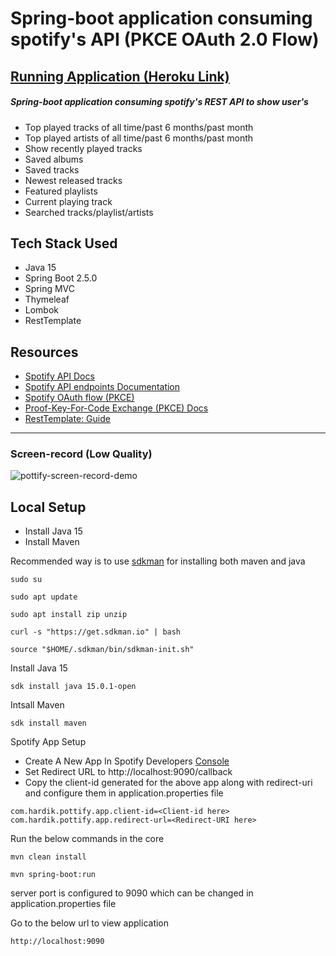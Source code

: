 # Spring-boot application consuming spotify's API (PKCE OAuth 2.0 Flow)

## [Running Application (Heroku Link)](https://pottify.herokuapp.com/)

##### Spring-boot application consuming spotify's REST API to show user's
* Top played tracks of all time/past 6 months/past month
* Top played artists of all time/past 6 months/past month
* Show recently played tracks
* Saved albums
* Saved tracks
* Newest released tracks
* Featured playlists
* Current playing track
* Searched tracks/playlist/artists

## Tech Stack Used
* Java 15
* Spring Boot 2.5.0
* Spring MVC
* Thymeleaf
* Lombok
* RestTemplate 

## Resources

* [Spotify API Docs](https://developer.spotify.com/documentation/web-api/)
* [Spotify API endpoints Documentation](https://developer.spotify.com/documentation/web-api/reference/)
* [Spotify OAuth flow (PKCE)](https://developer.spotify.com/documentation/general/guides/authorization-guide/)
* [Proof-Key-For-Code Exchange (PKCE) Docs](https://datatracker.ietf.org/doc/html/rfc7636)
* [RestTemplate: Guide](https://www.baeldung.com/rest-template)
---
### Screen-record (Low Quality)

![pottify-screen-record-demo](https://user-images.githubusercontent.com/69693621/122225635-df50ca80-ced2-11eb-92e7-9dec877cfbf7.gif)

## Local Setup

* Install Java 15
* Install Maven

Recommended way is to use [sdkman](https://sdkman.io/) for installing both maven and java

```
sudo su
```

```
sudo apt update
```

```
sudo apt install zip unzip
```

```
curl -s "https://get.sdkman.io" | bash
```

```
source "$HOME/.sdkman/bin/sdkman-init.sh"
```

Install Java 15

```
sdk install java 15.0.1-open
```

Intsall Maven

```
sdk install maven
```

Spotify App Setup 

* Create A New App In Spotify Developers <a href="https://developer.spotify.com/dashboard" target="_blank">Console</a>
* Set Redirect URL to http://localhost:9090/callback
* Copy the client-id generated for the above app along with redirect-uri and configure them in application.properties file

```
com.hardik.pottify.app.client-id=<Client-id here>
com.hardik.pottify.app.redirect-url=<Redirect-URI here>
```


Run the below commands in the core

```
mvn clean install
```

```
mvn spring-boot:run
```

server port is configured to 9090 which can be changed in application.properties file

Go to the below url to view application

```
http://localhost:9090
```

